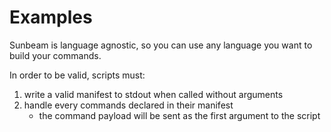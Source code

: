 # Examples

Sunbeam is language agnostic, so you can use any language you want to build your commands.

In order to be valid, scripts must:

1. write a valid manifest to stdout when called without arguments
2. handle every commands declared in their manifest
    - the command payload will be sent as the first argument to the script
